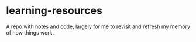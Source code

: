 # learning-resources
A repo with notes and code, largely for me to revisit and refresh my memory of how things work.
